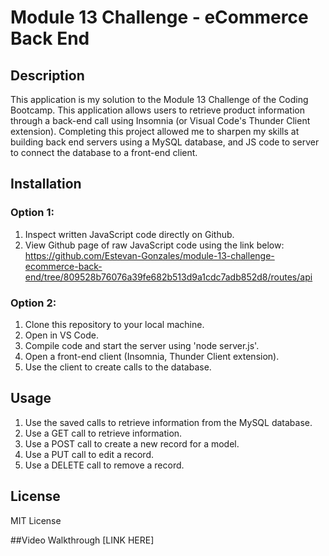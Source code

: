 # Module 13 Challenge - eCommerce Back End

## Description

This application is my solution to the Module 13 Challenge of the Coding Bootcamp.
This application allows users to retrieve product information through a back-end call using Insomnia (or Visual Code's Thunder Client extension).
Completing this project allowed me to sharpen my skills at building back end servers using a MySQL database, and JS code to server to connect the database to a front-end client.

## Installation

### Option 1:
1. Inspect written JavaScript code directly on Github.
2. View Github page of raw JavaScript code using the link below:
   https://github.com/Estevan-Gonzales/module-13-challenge-ecommerce-back-end/tree/809528b76076a39fe682b513d9a1cdc7adb852d8/routes/api

### Option 2:
1. Clone this repository to your local machine.
2. Open in VS Code.
3. Compile code and start the server using 'node server.js'.
4. Open a front-end client (Insomnia, Thunder Client extension).
5. Use the client to create calls to the database.

## Usage
1. Use the saved calls to retrieve information from the MySQL database.
2. Use a GET call to retrieve information.
3. Use a POST call to create a new record for a model.
4. Use a PUT call to edit a record.
5. Use a DELETE call to remove a record.

## License
MIT License

##Video Walkthrough
[LINK HERE]
